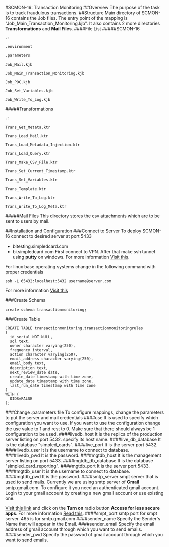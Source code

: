 #SCMON-16: Transaction Monitoring
##Overview
The purpose of the task is to track fraudulous transactions.
##Structure
Main directory of SCMON-16 contains the Job files. The entry point of the mapping is "Job_Main_Transaction_Monitoring.kjb". It also contains 2 more directories **Transformations** and **Mail Files**.
####File List
#####SCMON-16
```
.:  

.environment

.parameters

Job_Mail.kjb

Job_Main_Transaction_Monitoring.kjb

Job_POC.kjb

Job_Set_Variables.kjb

Job_Write_To_Log.kjb
```
#####Transformations
```
.: 

Trans_Get_Metata.ktr

Trans_Load_Mail.ktr

Trans_Load_Metadata_Injection.ktr

Trans_Load_Query.ktr

Trans_Make_CSV_File.ktr

Trans_Set_Current_Timestamp.ktr

Trans_Set_Variables.ktr

Trans_Template.ktr

Trans_Write_To_Log.ktr

Trans_Write_To_Log_Meta.ktr
```
#####Mail Files
This directory stores the csv attachments which are to be sent to users by mail.

##Installation and Configuration
###Connect to Server
To deploy SCMON-16 connect to desired server at port 5433
* bitesting.simpledcard.com
* bi.simpledcard.com
First connect to VPN. After that make ssh tunnel using **putty** on windows. For more information [Visit this](http://www.postgresonline.com/journal/archives/38-PuTTY-for-SSH-Tunneling-to-PostgreSQL-Server.html).

For linux base operating systems change in the following command with proper credentials
```
ssh -L 65432:localhost:5432 username@server.com
```
For more information [Visit this](https://www.postgresql.org/docs/9.1/static/ssh-tunnels.html)

###Create Schema
```
create schema transactionmonitoring;
```
###Create Table
```
CREATE TABLE transactionmonitoring.transactionmonitoringrules
(
  id serial NOT NULL,
  sql text,
  owner character varying(250),
  frequency interval,
  action character varying(250),
  email_address character varying(250),
  email_body text,
  description text,
  next_review_date date,
  create_date timestamp with time zone,
  update_date timestamp with time zone,
  last_run_date timestamp with time zone
)
WITH (
  OIDS=FALSE
);
```
###Change .parameters file
To configure mappings, change the parameters to put the server and mail credentials
####use
It is used to specify which configuration you want to use. If you want to use the configuration change the use value to 1 and rest to 0. Make sure that there should always be 1 configuration to be used.
####livedb_host
It is the replica of the production server listing on port 5432. specify its host name.
####live_db_database
It is the database "simpled_cards".
####live_port
It is the server port 5432.
####livedb_user
It is the username to connect to database.
####livedb_pwd
It is the password.
####mgtdb_host
It is the management server listing on port 5433.
####mgtdb_db_database
It is the database "simpled_card_reporting".
####mgtdb_port
It is the server port 5433.
####mgtdb_user
It is the username to connect to database.
####mgtdb_pwd
It is the password.
####smtp_server
smpt server that is used to send mails. Currently we are using smtp server of **Gmail** smtp.gmail.com.
To configure it you need an authenticated gmail account. Login to your gmail account by creating a new gmail account or use existing one.

[Visit this link](https://www.google.com/settings/security/lesssecureapps) and click on the **Turn on** radio button **Access for less secure apps**. For more information [Read this](https://support.google.com/accounts/answer/6010255?hl=en).
####smpt_port
smtp port for smpt server. 465 is for smtp.gmail.com
####sender_name
Specify the Sender's Name that will appear in the Email.
####sender_email
Specify the email address of gmail account through which you want to send emails.
####sender_pwd
Specify the passwod of gmail account through which you want to send emails.
